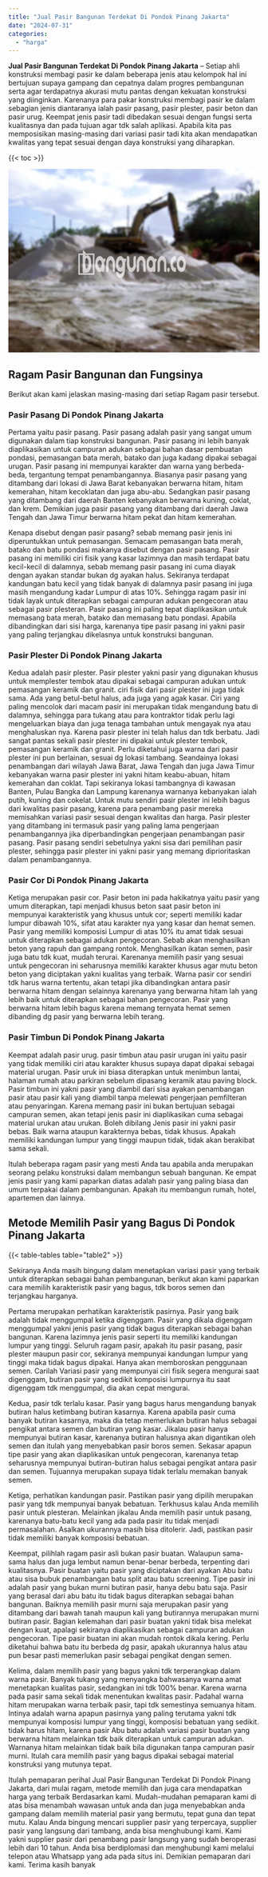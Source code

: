 ```yaml
---
title: "Jual Pasir Bangunan Terdekat Di Pondok Pinang Jakarta"
date: "2024-07-31"
categories: 
  - "harga"
---
```


**Jual Pasir Bangunan Terdekat Di Pondok Pinang Jakarta** – Setiap ahli konstruksi membagi pasir ke dalam beberapa jenis atau kelompok hal ini bertujuan supaya gampang dan cepatnya dalam progres pembangunan serta agar terdapatnya akurasi mutu pantas dengan kekuatan konstruksi yang diinginkan. Karenanya para pakar konstruksi membagi pasir ke dalam sebagian jenis diantaranya ialah pasir pasang, pasir plester, pasir beton dan pasir urug. Keempat jenis pasir tadi dibedakan sesuai dengan fungsi serta kualitasnya dan pada tujuan agar tdk salah aplikasi. Apabila kita pas memposisikan masing-masing dari variasi pasir tadi kita akan mendapatkan kwalitas yang tepat sesuai dengan daya konstruksi yang diharapkan.

{{< toc >}}

![Jual Pasir Bangunan Terdekat Di Pondok Pinang Jakarta](/images/jual-pasir-bangunan-42.png)

## Ragam Pasir Bangunan dan Fungsinya

Berikut akan kami jelaskan masing-masing dari setiap Ragam pasir tersebut.

### Pasir Pasang Di Pondok Pinang Jakarta

Pertama yaitu pasir pasang. Pasir pasang adalah pasir yang sangat umum digunakan dalam tiap konstruksi bangunan. Pasir pasang ini lebih banyak diaplikasikan untuk campuran adukan sebagai bahan dasar pembuatan pondasi, pemasangan bata merah, batako dan juga kadang dipakai sebagai urugan. Pasir pasang ini mempunyai karakter dan warna yang berbeda-beda, tergantung tempat penambangannya. Biasanya pasir pasang yang ditambang dari lokasi di Jawa Barat kebanyakan berwarna hitam, hitam kemerahan, hitam kecoklatan dan juga abu-abu. Sedangkan pasir pasang yang ditambang dari daerah Banten kebanyakan berwarna kuning, coklat, dan krem. Demikian juga pasir pasang yang ditambang dari daerah Jawa Tengah dan Jawa Timur berwarna hitam pekat dan hitam kemerahan.

Kenapa disebut dengan pasir pasang? sebab memang pasir jenis ini diperuntukkan untuk pemasangan. Semacam pemasangan bata merah, batako dan batu pondasi makanya disebut dengan pasir pasang. Pasir pasang ini memiliki ciri fisik yang kasar lazimnya dan masih terdapat batu kecil-kecil di dalamnya, sebab memang pasir pasang ini cuma diayak dengan ayakan standar bukan dg ayakan halus. Sekiranya terdapat kandungan batu kecil yang tidak banyak di dalamnya pasir pasang ini juga masih mengandung kadar Lumpur di atas 10%. Sehingga ragam pasir ini tidak layak untuk diterapkan sebagai campuran adukan pengecoran atau sebagai pasir plesteran. Pasir pasang ini paling tepat diaplikasikan untuk memasang bata merah, batako dan memasang batu pondasi. Apabila dibandingkan dari sisi harga, karenanya tipe pasir pasang ini yakni pasir yang paling terjangkau dikelasnya untuk konstruksi bangunan.

### Pasir Plester Di Pondok Pinang Jakarta

Kedua adalah pasir plester. Pasir plester yakni pasir yang digunakan khusus untuk memplester tembok atau dipakai sebagai campuran adukan untuk pemasangan keramik dan granit. ciri fisik dari pasir plester ini juga tidak sama. Ada yang betul-betul halus, ada juga yang agak kasar. Ciri yang paling mencolok dari macam pasir ini merupakan tidak mengandung batu di dalamnya, sehingga para tukang atau para kontraktor tidak perlu lagi mengeluarkan biaya dan juga tenaga tambahan untuk mengayak nya atau menghaluskan nya. Karena pasir plester ini telah halus dan tdk berbatu. Jadi sangat pantas sekali pasir plester ini dipakai untuk plester tembok, pemasangan keramik dan granit. Perlu diketahui juga warna dari pasir plester ini pun berlainan, sesuai dg lokasi tambang. Seandainya lokasi penambangan dari wilayah Jawa Barat, Jawa Tengah dan juga Jawa Timur kebanyakan warna pasir plester ini yakni hitam keabu-abuan, hitam kemerahan dan coklat. Tapi sekiranya lokasi tambangnya di kawasan Banten, Pulau Bangka dan Lampung karenanya warnanya kebanyakan ialah putih, kuning dan cokelat. Untuk mutu sendiri pasir plester ini lebih bagus dari kwalitas pasir pasang, karena para penambang pasir mereka memisahkan variasi pasir sesuai dengan kwalitas dan harga. Pasir plester yang ditambang ini termasuk pasir yang paling lama pengerjaan penambangannya jika diperbandingkan pengerjaan penambangan pasir pasang. Pasir pasang sendiri sebetulnya yakni sisa dari pemilihan pasir plester, sehingga pasir plester ini yakni pasir yang memang diprioritaskan dalam penambangannya.

### Pasir Cor Di Pondok Pinang Jakarta

Ketiga merupakan pasir cor. Pasir beton ini pada hakikatnya yaitu pasir yang umum diterapkan, tapi menjadi khusus beton saat pasir beton ini mempunyai karakteristik yang khusus untuk cor; seperti memiliki kadar lumpur dibawah 10%, sifat atau karakter nya yang kasar dan hemat semen. Pasir yang memiliki komposisi Lumpur di atas 10% itu amat tidak sesuai untuk diterapkan sebagai adukan pengecoran. Sebab akan menghasilkan beton yang rapuh dan gampang rontok. Menghasilkan ikatan semen, pasir juga batu tdk kuat, mudah terurai. Karenanya memilih pasir yang sesuai untuk pengecoran ini seharusnya memiliki karakter khusus agar mutu beton beton yang diciptakan yakni kualitas yang terbaik. Warna pasir cor sendiri tdk harus warna tertentu, akan tetapi jika dibandingkan antara pasir berwarna hitam dengan selainnya karenanya yang berwarna hitam lah yang lebih baik untuk diterapkan sebagai bahan pengecoran. Pasir yang berwarna hitam lebih bagus karena memang ternyata hemat semen dibanding dg pasir yang berwarna lebih terang.

### Pasir Timbun Di Pondok Pinang Jakarta

Keempat adalah pasir urug. pasir timbun atau pasir urugan ini yaitu pasir yang tidak memiliki ciri atau karakter khusus supaya dapat dipakai sebagai material urugan. Pasir uruk ini biasa diterapkan untuk menimbun lantai, halaman rumah atau parkiran sebelum dipasang keramik atau paving block. Pasir timbun ini yakni pasir yang diambil dari sisa ayakan penambangan pasir atau pasir kali yang diambil tanpa melewati pengerjaan pemfilteran atau penyaringan. Karena memang pasir ini bukan bertujuan sebagai campuran semen, akan tetapi jenis pasir ini diaplikasikan cuma sebagai material urukan atau urukan. Boleh dibilang Jenis pasir ini yakni pasir bebas. Baik warna ataupun karakternya bebas, tidak khusus. Apakah memiliki kandungan lumpur yang tinggi maupun tidak, tidak akan berakibat sama sekali.

Itulah beberapa ragam pasir yang mesti Anda tau apabila anda merupakan seorang pelaku konstruksi dalam membangun sebuah bangunan. Ke empat jenis pasir yang kami paparkan diatas adalah pasir yang paling biasa dan umum terpakai dalam pembangunan. Apakah itu membangun rumah, hotel, apartemen dan lainnya.

## Metode Memilih Pasir yang Bagus Di Pondok Pinang Jakarta

{{< table-tables table="table2" >}}

Sekiranya Anda masih bingung dalam menetapkan variasi pasir yang terbaik untuk diterapkan sebagai bahan pembangunan, berikut akan kami paparkan cara memilih karakteristik pasir yang bagus, tdk boros semen dan terjangkau harganya.

Pertama merupakan perhatikan karakteristik pasirnya. Pasir yang baik adalah tidak menggumpal ketika digenggam. Pasir yang dikala digenggam menggumpal yakni jenis pasir yang tidak bagus diterapkan sebagai bahan bangunan. Karena lazimnya jenis pasir seperti itu memiliki kandungan lumpur yang tinggi. Seluruh ragam pasir, apakah itu pasir pasang, pasir plester maupun pasir cor, sekiranya mempunyai kandungan lumpur yang tinggi maka tidak bagus dipakai. Hanya akan memboroskan penggunaan semen. Carilah Variasi pasir yang mempunyai ciri fisik segera mengurai saat digenggam, butiran pasir yang sedikit komposisi lumpurnya itu saat digenggam tdk menggumpal, dia akan cepat mengurai.

Kedua, pasir tdk terlalu kasar. Pasir yang bagus harus mengandung banyak butiran halus ketimbang butiran kasarnya. Karena apabila pasir cuma banyak butiran kasarnya, maka dia tetap memerlukan butiran halus sebagai pengikat antara semen dan butiran yang kasar. Jikalau pasir hanya mempunyai butiran kasar, karenanya butiran halusnya akan digantikan oleh semen dan itulah yang menyebabkan pasir boros semen. Sekasar apapun tipe pasir yang akan diaplikasikan untuk pengecoran, karenanya tetap seharusnya mempunyai butiran-butiran halus sebagai pengikat antara pasir dan semen. Tujuannya merupakan supaya tidak terlalu memakan banyak semen.

Ketiga, perhatikan kandungan pasir. Pastikan pasir yang dipilih merupakan pasir yang tdk mempunyai banyak bebatuan. Terkhusus kalau Anda memilih pasir untuk plesteran. Melainkan jikalau Anda memilih pasir untuk pasang, karenanya batu-batu kecil yang ada pada pasir itu tidak menjadi permasalahan. Asalkan ukurannya masih bisa ditolerir. Jadi, pastikan pasir tidak memiliki banyak komposisi bebatuan.

Keempat, pilihlah ragam pasir asli bukan pasir buatan. Walaupun sama-sama halus dan juga lembut namun benar-benar berbeda, terpenting dari kualitasnya. Pasir buatan yaitu pasir yang diciptakan dari ayakan Abu batu atau sisa bubuk penambangan batu split atau batu screening. Tipe pasir ini adalah pasir yang bukan murni butiran pasir, hanya debu batu saja. Pasir yang berasal dari abu batu itu tidak bagus diterapkan sebagai bahan bangunan. Baiknya memilih pasir murni saja merupakan pasir yang ditambang dari bawah tanah maupun kali yang butirannya merupakan murni butiran pasir. Bagian kelemahan dari pasir buatan yakni tidak bisa melekat dengan kuat, apalagi sekiranya diaplikasikan sebagai campuran adukan pengecoran. Tipe pasir buatan ini akan mudah rontok dikala kering. Perlu diketahui bahwa batu itu berbeda dg pasir, apakah ukurannya halus atau pun besar pasti memerlukan pasir sebagai pengikat dengan semen.

Kelima, dalam memilih pasir yang bagus yakni tdk terperangkap dalam warna pasir. Banyak tukang yang menyangka bahwasanya warna amat menetapkan kualitas pasir, sedangkan ini tdk 100% benar. Karena warna pada pasir sama sekali tidak menentukan kwalitas pasir. Padahal warna hitam merupakan warna terbaik pasir, tapi tdk semestinya semuanya hitam. Intinya adalah warna apapun pasirnya yang paling terutama yakni tdk mempunyai komposisi lumpur yang tinggi, komposisi bebatuan yang sedikit. tidak harus hitam, karena pasir Abu batu adalah variasi pasir buatan yang berwarna hitam melainkan tdk baik diterapkan untuk campuran adukan. Warnanya hitam melainkan tidak baik bila digunakan tanpa campuran pasir murni. Itulah cara memilih pasir yang bagus dipakai sebagai material konstruksi yang mutunya tepat.

Itulah pemaparan perihal Jual Pasir Bangunan Terdekat Di Pondok Pinang Jakarta, dari mulai ragam, metode memilih dan juga cara mendapatkan harga yang terbaik Berdasarkan kami. Mudah-mudahan pemaparan kami di atas bisa menambah wawasan untuk anda dan juga menyebabkan anda gampang dalam memilih material pasir yang bermutu, tepat guna dan tepat mutu. Kalau Anda bingung mencari supplier pasir yang terpercaya, supplier pasir yang langsung dari tambang, anda bisa menghubungi kami. Kami yakni supplier pasir dari penambang pasir langsung yang sudah beroperasi lebih dari 10 tahun. Anda bisa berdiplomasi dan menghubungi kami melalui telepon atau Whatsapp yang ada pada situs ini. Demikian pemaparan dari kami. Terima kasih banyak
